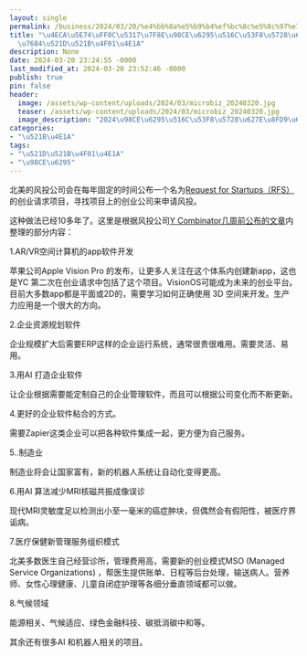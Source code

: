 ```yaml
---
layout: single
permalink: /business/2024/03/20/%e4%bb%8a%e5%b9%b4%ef%bc%8c%e5%8c%97%e7%be%8e%e9%a3%8e%e6%8a%95%e5%85%ac%e5%8f%b8%e5%9c%a8%e6%89%be%e8%bf%99%e6%a0%b7%e7%9a%84%e5%88%9d%e5%88%9b%e4%bc%81%e4%b8%9a/
title: "\u4ECA\u5E74\uFF0C\u5317\u7F8E\u98CE\u6295\u516C\u53F8\u5728\u627E\u8FD9\u6837\
  \u7684\u521D\u521B\u4F01\u4E1A"
description: None
date: 2024-03-20 23:24:55 -0000
last_modified_at: 2024-03-20 23:52:46 -0000
publish: true
pin: false
header:
  image: /assets/wp-content/uploads/2024/03/microbiz_20240320.jpg
  teaser: /assets/wp-content/uploads/2024/03/microbiz_20240320.jpg
  image_description: "2024\u98CE\u6295\u516C\u53F8\u5728\u627E\u8FD9\u6837\u7684\u521D\u521B\u4F01"
categories:
- "\u521B\u4E1A"
tags:
- "\u521D\u521B\u4F01\u4E1A"
- "\u98CE\u6295"
---
```

北美的风投公司会在每年固定的时间公布一个名为[Request for Startups（RFS）](https://www.ycombinator.com/rfs)的创业请求项目，寻找项目上的创业公司来申请风投。

这种做法已经10多年了。这里是根据风投公司[Y Combinator几周前公布的文章](https://www.ycombinator.com/rfs)内整理的部分内容：

1.AR/VR空间计算机的app软件开发

苹果公司Apple Vision Pro 的发布，让更多人关注在这个体系内创建新app，这也是YC 第二次在创业请求中包括了这个项目。VisionOS可能成为未来的创业平台。目前大多数app都是平面或2D的，需要学习如何正确使用 3D 空间来开发。生产力应用是一个很大的方向。

2.企业资源规划软件

企业规模扩大后需要ERP这样的企业运行系统，通常很贵很难用。需要灵活、易用。

3.用AI 打造企业软件

让企业根据需要能定制自己的企业管理软件，而且可以根据公司变化而不断更新。

4.更好的企业软件粘合的方式。

需要Zapier这类企业可以把各种软件集成一起，更方便为自己服务。

5..制造业

制造业将会让国家富有，新的机器人系统让自动化变得更高。

6.用AI 算法减少MRI核磁共振成像误诊

现代MRI灵敏度足以检测出小至一毫米的癌症肿块，但偶然会有假阳性，被医疗界诟病。

7.医疗保健新管理服务组织模式

北美多数医生自己经营诊所，管理费用高，需要新的创业模式MSO (Managed Service Organizations) ，帮医生提供账单、日程等后台处理，输送病人。营养师、女性心理健康、儿童自闭症护理等各细分垂直领域都可以做。

8.气候领域

能源相关、气候适应、绿色金融科技、碳抵消碳中和等。

其余还有很多AI 和机器人相关的项目。

